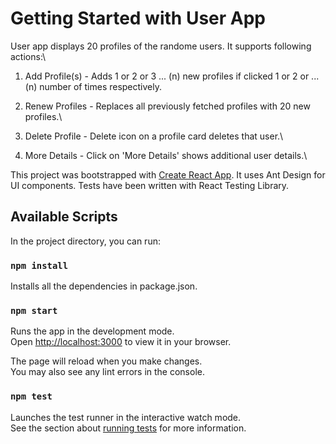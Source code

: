 # Getting Started with User App

User app displays 20 profiles of the randome users. It supports following actions:\

1. Add Profile(s) - Adds 1 or 2 or 3 ... (n) new profiles if clicked 1 or 2 or ... (n) number of times respectively.

2. Renew Profiles - Replaces all previously fetched profiles with 20 new profiles.\

3. Delete Profile - Delete icon on a profile card deletes that user.\

4. More Details - Click on 'More Details' shows additional user details.\

This project was bootstrapped with [Create React App](https://github.com/facebook/create-react-app). It uses Ant Design for UI components. Tests have been written with React Testing Library.

## Available Scripts

In the project directory, you can run:

### `npm install`

Installs all the dependencies in package.json.

### `npm start`

Runs the app in the development mode.\
Open [http://localhost:3000](http://localhost:3000) to view it in your browser.

The page will reload when you make changes.\
You may also see any lint errors in the console.

### `npm test`

Launches the test runner in the interactive watch mode.\
See the section about [running tests](https://facebook.github.io/create-react-app/docs/running-tests) for more information.
